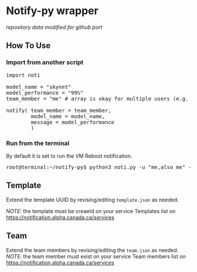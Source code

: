 # Notify-py wrapper
_repository data modified for github port_

## How To Use

### Import from another script
<pre>
import noti

model_name = "skynet"
model_performance = "99%"
team_member = "me" # array is okay for multiple users (e.g. ["me", "also_me"] )

notify( team_member = team_member,
        model_name = model_name,
        message = model_performance
        )
</pre>
### Run from the terminal

By default it is set to run the VM Reboot notification.
<pre>
root@terminal:~/notify-py$ python3 noti.py -u "me,also_me" -m `hostname`
</pre>


## Template
Extend the template UUID by revising/editing `template.json` as needed.

_NOTE_: the template must be creaetd on your service Templates list on https://notification.alpha.canada.ca/services

## Team
Extend the team members by revising/editing the `team.json` as needed.
_NOTE_: the team member must exist on your service Team members list on https://notification.alpha.canada.ca/services
